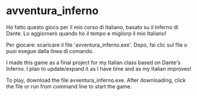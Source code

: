 # avventura_inferno
Ho fatto questo gioco per il mio corso di Italiano, basato su il Inferno di Dante. Lo aggiornerò quando ho il tempo e migliorp il mio Italiano!

Per giocare: scaricare il file 'avventura_inferno.exe'. Dopo, fai clic sul file o puoi esegue dalla linea di comando.

I made this game as a final project for my Italian class based on Dante's Inferno. I plan to update/expand it as I have time and as my Italian improves! 

To play, download the file avventura_inferno.exe. After downloading, click the file or run from command line to start the game.
